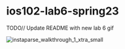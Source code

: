 # ios102-lab6-spring23

TODO// Update README with new lab 6 gif

![instaparse_walkthrough_1_xtra_small](https://i.imgur.com/nSueIkE.gif)
